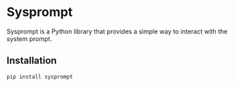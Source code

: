 # Sysprompt

Sysprompt is a Python library that provides a simple way to interact with the system prompt.

## Installation

```bash
pip install sysprompt
```